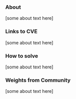 ### About

[some about text here]

### Links to CVE

[some about text here]

### How to solve

[some about text here]

### Weights from Community

[some about text here]

